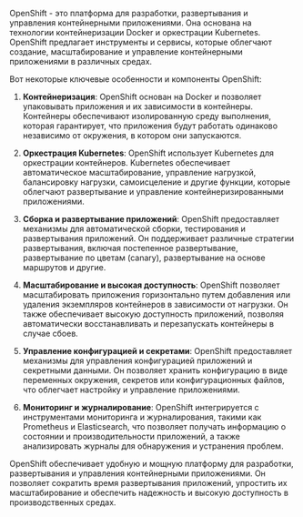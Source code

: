 OpenShift - это платформа для разработки, развертывания и управления контейнерными приложениями. Она основана на технологии контейнеризации Docker и оркестрации Kubernetes. OpenShift предлагает инструменты и сервисы, которые облегчают создание, масштабирование и управление контейнерными приложениями в различных средах.

Вот некоторые ключевые особенности и компоненты OpenShift:

1. **Контейнеризация**: OpenShift основан на Docker и позволяет упаковывать приложения и их зависимости в контейнеры. Контейнеры обеспечивают изолированную среду выполнения, которая гарантирует, что приложения будут работать одинаково независимо от окружения, в котором они запускаются.
    
2. **Оркестрация Kubernetes**: OpenShift использует Kubernetes для оркестрации контейнеров. Kubernetes обеспечивает автоматическое масштабирование, управление нагрузкой, балансировку нагрузки, самоисцеление и другие функции, которые облегчают развертывание и управление контейнеризированными приложениями.
    
3. **Сборка и развертывание приложений**: OpenShift предоставляет механизмы для автоматической сборки, тестирования и развертывания приложений. Он поддерживает различные стратегии развертывания, включая постепенное развертывание, развертывание по цветам (canary), развертывание на основе маршрутов и другие.
    
4. **Масштабирование и высокая доступность**: OpenShift позволяет масштабировать приложения горизонтально путем добавления или удаления экземпляров контейнеров в зависимости от нагрузки. Он также обеспечивает высокую доступность приложений, позволяя автоматически восстанавливать и перезапускать контейнеры в случае сбоев.
    
5. **Управление конфигурацией и секретами**: OpenShift предоставляет механизмы для управления конфигурацией приложений и секретными данными. Он позволяет хранить конфигурацию в виде переменных окружения, секретов или конфигурационных файлов, что облегчает настройку и управление приложениями.
    
6. **Мониторинг и журналирование**: OpenShift интегрируется с инструментами мониторинга и журналирования, такими как Prometheus и Elasticsearch, что позволяет получать информацию о состоянии и производительности приложений, а также анализировать журналы для обнаружения и устранения проблем.
    

OpenShift обеспечивает удобную и мощную платформу для разработки, развертывания и управления контейнерными приложениями. Он позволяет сократить время развертывания приложений, упростить их масштабирование и обеспечить надежность и высокую доступность в производственных средах.